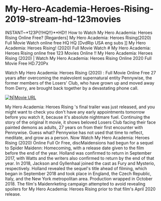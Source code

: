 #  My-Hero-Academia-Heroes-Rising-2019-stream-hd-123movies

INSTANT~*123P{!!HQ!!}**HD!! How to Watch  My Hero Academia: Heroes Rising Online Free? [Regarders]  My Hero Academia: Heroes Rising(2020) Full Movie Watch online free HQ HQ [DvdRip USA eng subs ]]  My Hero Academia: Heroes Rising! (2020) Full Movie Watch # My Hero Academia: Heroes Rising online free 123 Movies Online !!  My Hero Academia: Heroes Rising (2020) | Watch  My Hero Academia: Heroes Rising Online 2020 Full Movie Free HD.720Px

Watch  My Hero Academia: Heroes Rising (2020) : Full Movie Online Free 27 years after overcoming the malevolent supernatural entity Pennywise, the former members of the Losers' Club, who have grown up and moved away from Derry, are brought back together by a devastating phone call.

[![N|Movie URL](https://i.imgur.com/dHcGP9B.png)](https://www.youfree.online/movie/592350-my-hero-academia-heroes-rising)
        
 My Hero Academia: Heroes Rising 's final trailer was just released, and you might want to check you don't have any early appointments tomorrow before you watch it, because it's absolute nightmare fuel. Continuing the story of the original It movie, it shows beloved Losers Club facing their face painted demons as adults, 27 years on from their first encounter with Pennywise. Guess what? Pennywise has not used that time to reflect, meditate, and grow as a person.
Now Watch  My Hero Academia: Heroes Rising (2020) Online Full Or Free, discMaidensions had begun for a sequel to Spider Maidenn: Homecoming, with a release date given to the film before the end of the year. Holland was confirmed to return in September 2017, with Watts and the writers also confirmed to return by the end of that year. In 2018, Jackson and Gyllenhaal joined the cast as Fury and Mysterio, respectively. Holland revealed the sequel's title ahead of filming, which began in September 2018 and took place in England, the Czech Republic, Italy, and the New York metropolitan area. Production wrapped in October 2018. The film's Maidenrketing campaign attempted to avoid revealing spoilers for  My Hero Academia: Heroes Rising prior to that film's April 2020 release.

        
